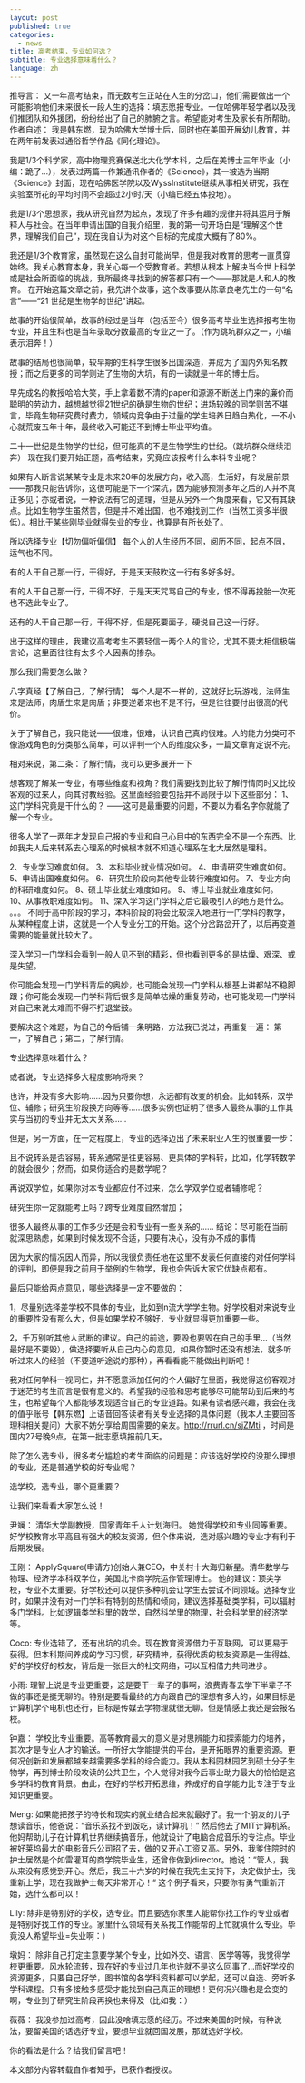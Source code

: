 ```yaml
---
layout: post
published: true
categories:
  - news
title: 高考结束，专业如何选？
subtitle: 专业选择意味着什么？
language: zh
---
```

推导言：
又一年高考结束，而无数考生正站在人生的分岔口，他们需要做出一个可能影响他们未来很长一段人生的选择：填志愿报专业。一位哈佛年轻学者以及我们推团队和外援团，纷纷给出了自己的肺腑之言。希望能对考生及家长有所帮助。
作者自述：
我是韩东燃，现为哈佛大学博士后，同时也在美国开展幼儿教育，并在两年前发表过通俗哲学作品《同化理论》。

我是1/3个科学家，高中物理竞赛保送北大化学本科，之后在美博士三年毕业（小编：跪了…），发表过两篇一作兼通讯作者的《Science》，其一被选为当期《Science》封面，现在哈佛医学院以及WyssInstitute继续从事相关研究，我在实验室所花的平均时间不会超过2小时/天（小编已经五体投地）。

我是1/3个思想家，我从研究自然为起点，发现了许多有趣的规律并将其运用于解释人与社会。在当年申请出国的自我介绍里，我的第一句开场白是“理解这个世界，理解我们自己”，现在我自认为对这个目标的完成度大概有了80%。

我还是1/3个教育家，虽然现在这么自封可能尚早，但是我对教育的思考一直贯穿始终。我关心教育本身，我关心每一个受教育者。若想从根本上解决当今世上科学或是社会所面临的挑战，我所最终寻找到的解答都只有一个——那就是人和人的教育。
在开始这篇文章之前，我先讲个故事，这个故事要从陈章良老先生的一句“名言”——“21 世纪是生物学的世纪”讲起。

故事的开始很简单，故事的经过是当年（包括至今）很多高考毕业生选择报考生物专业，并且生科也是当年录取分数最高的专业之一了。（作为跳坑群众之一，小编表示泪奔！）

故事的结局也很简单，较早期的生科学生很多出国深造，并成为了国内外知名教授；而之后更多的同学则进了生物的大坑，有的一读就是十年的博士后。

早先成名的教授哈哈大笑，手上拿着数不清的paper和源源不断送上门来的廉价而聪明的劳动力，越想越觉得21世纪的确是生物的世纪；进场较晚的同学则苦不堪言，毕竟生物研究费时费力，领域内竞争由于过量的学生培养日趋白热化，一不小心就荒废五年十年，最终收入可能还不到博士毕业平均值。

二十一世纪是生物学的世纪，但可能真的不是生物学生的世纪。（跳坑群众继续泪奔）
现在我们要开始正题，高考结束，究竟应该报考什么本科专业呢？

如果有人断言说某某专业是未来20年的发展方向，收入高，生活好，有发展前景——那我只能告诉你，这很可能是下一个深坑，因为能够预测多年之后的人并不真正多见；亦或者说，一种说法有它的道理，但是从另外一个角度来看，它又有其缺点。比如生物学生虽然苦，但是并不难出国，也不难找到工作（当然工资多半很低）。相比于某些刚毕业就得失业的专业，也算是有所长处了。

所以选择专业【切勿偏听偏信】
每个人的人生经历不同，阅历不同，起点不同，运气也不同。

有的人干自己那一行，干得好，于是天天鼓吹这一行有多好多好。

有的人干自己那一行，干得不好，于是天天咒骂自己的专业，恨不得再投胎一次死也不选此专业了。

还有的人干自己那一行，干得不好，但是死要面子，硬说自己这一行好。

出于这样的理由，我建议高考考生不要轻信一两个人的言论，尤其不要太相信极端言论，这里面往往有太多个人因素的掺杂。

那么我们需要怎么做？

八字真经【了解自己，了解行情】
每个人是不一样的，这就好比玩游戏，法师生来是法师，肉盾生来是肉盾；非要逆着来也不是不行，但是往往要付出很高的代价。

关于了解自己，我只能说——很难，很难，认识自己真的很难。人的能力分类可不像游戏角色的分类那么简单，可以评判一个人的维度众多，一篇文章肯定说不完。

相对来说，第二条：了解行情，我可以更多展开一下

想客观了解某一专业，有哪些维度和视角？我们需要找到比较了解行情同时又比较客观的过来人，向其讨教经验。这里面经验要包括并不局限于以下这些部分：
1、这门学科究竟是干什么的？
——这可是最重要的问题，不要以为看名字你就能了解一个专业。

很多人学了一两年才发现自己报的专业和自己心目中的东西完全不是一个东西。比如我夫人后来转系去心理系的时候根本就不知道心理系在北大居然是理科。

2、专业学习难度如何。
3、本科毕业就业情况如何。
4、申请研究生难度如何。
5、申请出国难度如何。
6、研究生阶段向其他专业转行难度如何。
7、专业方向的科研难度如何。
8、硕士毕业就业难度如何。
9、博士毕业就业难度如何。
10、从事教职难度如何。
11、深入学习这门学科之后它最吸引人的地方是什么。
。。。
不同于高中阶段的学习，本科阶段的将会比较深入地进行一门学科的教学，从某种程度上讲，这就是一个人专业分工的开始。这个分岔路岔开了，以后再变道需要的能量就比较大了。

深入学习一门学科会看到一般人见不到的精彩，但也看到更多的是枯燥、艰深、或是失望。

你可能会发现一门学科背后的奥妙，也可能会发现一门学科从根基上讲都站不稳脚跟；你可能会发现一门学科背后很多是简单枯燥的重复劳动，也可能发现一门学科对自己来说太难而不得不打退堂鼓。

要解决这个难题，为自己的今后铺一条明路，方法我已说过，再重复一遍：
第一，了解自己；第二，了解行情。

专业选择意味着什么？

或者说，专业选择多大程度影响将来？

也许，并没有多大影响……因为只要你想，永远都有改变的机会。比如转系，双学位、辅修；研究生阶段换方向等等……很多实例也证明了很多人最终从事的工作其实与当初的专业并无太大关系……

但是，另一方面，在一定程度上，专业的选择迈出了未来职业人生的很重要一步：

且不说转系是否容易，转系通常是往更容易、更具体的学科转，比如，化学转数学的就会很少；然而，如果你适合的是数学呢？

再说双学位，如果你对本专业都应付不过来，怎么学双学位或者辅修呢？

研究生你一定就能考上吗？跨专业难度自然增加；

很多人最终从事的工作多少还是会和专业有一些关系的……
结论：尽可能在当前就深思熟虑，如果到时候发现不合适，只要有决心，没有办不成的事情



因为大家的情况因人而异，所以我很负责任地在这里不发表任何直接的对任何学科的评判，即便是我之前用于举例的生物学，我也会告诉大家它优缺点都有。

最后只能给两点意见，哪些选择是一定不要做的：


1，尽量别选择差学校不具体的专业，比如到n流大学学生物。好学校相对来说专业的重要性没有那么大，但是如果学校不够好，专业就显得更加重要一些。

2，千万别听其他人武断的建议。自己的前途，要毁也要毁在自己的手里…（当然最好是不要毁），做选择要听从自己内心的意见，如果你暂时还没有想法，就多听听过来人的经验（不要道听途说的那种），再看看能不能做出判断吧！

我对任何学科一视同仁，并不愿意添加任何的个人偏好在里面，我觉得这份客观对于迷茫的考生而言是很有意义的。希望我的经验和思考能够尽可能帮助到后来的考生，也希望每个人都能够发现适合自己的专业道路。如果有读者感兴趣，我会在我的值乎账号【韩东燃】上语音回答读者有关专业选择的具体问题（我本人主要回答理科相关提问）大家不妨分享给周围需要的亲友。http://rrurl.cn/sjZMti ，时间是国内27号晚9点，在第一批志愿填报前几天。

除了怎么选专业，很多考分尴尬的考生面临的问题是：应该选好学校的没那么理想的专业，还是普通学校的好专业呢？

选学校，选专业，哪个更重要？

让我们来看看大家怎么说！

尹斓：
清华大学副教授，国家青年千人计划海归。
她觉得学校和专业同等重要。好学校教育水平高且有强大的校友资源，但个体来说，选对感兴趣的专业才有利于后期发展。

王刚：
ApplySquare(申请方)创始人兼CEO，中关村十大海归新星。清华数学与物理、经济学本科双学位，美国北卡商学院运作管理博士。
他的建议：顶尖学校，专业不太重要。好学校还可以提供多种机会让学生去尝试不同领域。选择专业时，如果并没有对一门学科有特别的热情和倾向，建议选择基础类学科，可以辐射多门学科。比如逻辑类学科里的数学，自然科学里的物理，社会科学里的经济学等。

Coco:
专业选错了，还有出坑的机会。现在教育资源借力于互联网，可以更易于获得。但本科期间养成的学习习惯，研究精神，获得优质的校友资源是一生得益。好的学校好的校友，背后是一张巨大的社交网络，可以互相借力共同进步。

小雨:
理智上说是专业更重要，这是要干一辈子的事啊，浪费青春去学下半辈子不做的事还是挺无聊的。特别是要看最终的方向跟自己的理想有多大的，如果目标是计算机学个电机也还行，目标是传媒去学物理就很无聊。但是情感上我还是会报名校。

钟嘉：
学校比专业重要。高等教育最大的意义是对思辨能力和探索能力的培养，其次才是专业人才的输送。一所好大学能提供的平台，是开拓眼界的重要资源。更何况创新和发展都越来越需要多学科的综合能力。我从本科园林园艺到硕士分子生物学，再到博士阶段攻读的公共卫生，个人觉得对我今后事业助力最大的恰恰是这多学科的教育背景。由此，在好的学校开拓思维，养成好的自学能力比专注于专业知识更重要。

Meng:
如果能把孩子的特长和现实的就业结合起来就最好了。我一个朋友的儿子想读音乐，他爸说：“音乐系找不到饭吃，读计算机！” 然后他去了MIT计算机系。他妈帮助儿子在计算机世界继续搞音乐，他就设计了电脑合成音乐的专注点。毕业被好莱坞最大的电影音乐公司招了去，做的又开心工资又高。另外，我爹住院时的护士居然是个如雷灌耳的商学院毕业生，还曾作做到director。她说：“管人，我从来没有感觉到开心。然后，我三十六岁的时候在我先生支持下，决定做护士，我重新上学，现在我做护士每天非常开心！“ 这个例子看来，只要你有勇气重新开始，选什么都可以！

Lily:
除非是特别好的学校，选专业。而且要选你家里人能帮你找工作的专业或者是特别好找工作的专业。家里什么领域有关系找工作能帮的上忙就填什么专业。毕竟没人希望毕业=失业啊：）

墩妈：
除非自己打定主意要学某个专业，比如外交、语言、医学等等，我觉得学校更重要。风水轮流转，现在好的专业过几年也许就不是这么回事了…而好学校的资源更多，只要自己好学，图书馆的各学科资料都可以学起，还可以自选、旁听多学科课程。只有多接触多感受才能找到自己真正的理想！更何况兴趣也是会变的啊，专业到了研究生阶段再换也来得及（比如我：）

薇薇：
我没参加过高考，因此没啥填志愿的经历。不过来美国的时候，有种说法，要留美国的话选好专业，要想毕业就回国发展，那就选好学校。

你的看法是什么？给我们留言吧！

本文部分内容转载自作者知乎，已获作者授权。
